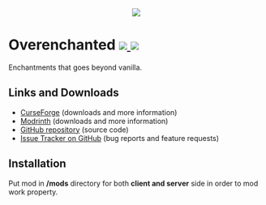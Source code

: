 <div align="center">
  <img src="https://media.forgecdn.net/attachments/description/1218733/description_e9bce1e8-422a-480d-b8f1-8db36ab12935.png">
</div>

# Overenchanted [![](http://cf.way2muchnoise.eu/1218733.svg) ![](http://cf.way2muchnoise.eu/versions/1218733.svg)](https://curseforge.com/minecraft/mc-mods/overenchanted)

Enchantments that goes beyond vanilla.

## Links and Downloads
- [CurseForge](https://www.curseforge.com/minecraft/mc-mods/overenchanted) (downloads and more information)
- [Modrinth](https://modrinth.com/mod/ma-overenchanted) (downloads and more information)
- [GitHub repository](https://github.com/Maciej916/Overenchanted) (source code)
- [Issue Tracker on GitHub](https://github.com/Maciej916/Overenchanted/issues) (bug reports and feature requests)

## Installation
Put mod in **/mods** directory for both **client and server** side in order to mod work property.
